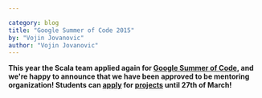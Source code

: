 ```yaml
---

category: blog
title: "Google Summer of Code 2015"
by: "Vojin Jovanovic"
author: "Vojin Jovanovic"
---
```


**This year the Scala team applied again for
[Google Summer of Code](https://www.google-melange.com/gsoc/homepage/google/gsoc2015),
and we're happy to announce that we have been approved to be mentoring organization!
Students can [apply](https://www.google-melange.com/gsoc/homepage/google/gsoc2015) for 
[projects](https://scala-lang.org/gsoc/2015/) until 27th of March!**
